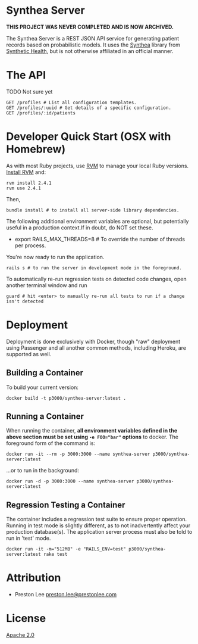 # Synthea Server

**THIS PROJECT WAS NEVER COMPLETED AND IS NOW ARCHIVED.**

The Synthea Server is a REST JSON API service for generating patient records based on probabilistic models. It uses the [Synthea](https://github.com/synthetichealth/synthea) library from [Synthetic Health](https://github.com/synthetichealth), but is not otherwise affiliated in an official manner.

# The API

TODO Not sure yet

	GET	/profiles # List all configuration templates.
	GET	/profiles/:uuid # Get details of a specific configuration.
	GET	/profiles/:id/patients

# Developer Quick Start (OSX with Homebrew)

As with most Ruby projects, use [RVM](https://rvm.io) to manage your local Ruby versions. [Install RVM](https://rvm.io) and:

	rvm install 2.4.1
	rvm use 2.4.1

Then,

	bundle install # to install all server-side library dependencies.

The following additional environment variables are optional, but potentially useful in a production context.If in doubt, do NOT set these.

 * export RAILS_MAX_THREADS=8 # To override the number of threads per process.

You're now ready to run the application.

	rails s # to run the server in development mode in the foreground.

To automatically re-run regression tests on detected code changes, open another terminal window and run

	guard # hit <enter> to manually re-run all tests to run if a change isn't detected

# Deployment

Deployment is done exclusively with Docker, though "raw" deployment using Passenger and all another common methods, including Heroku, are supported as well.

## Building a Container

To build your current version:

	docker build -t p3000/synthea-server:latest .

## Running a Container

When running the container, **all environment variables defined in the above section must be set using `-e FOO="bar"` options** to docker. The foreground form of the command is:

	docker run -it --rm -p 3000:3000 --name synthea-server p3000/synthea-server:latest

...or to run in the background:

	docker run -d -p 3000:3000 --name synthea-server p3000/synthea-server:latest

## Regression Testing a Container

The container includes a regression test suite to ensure proper operation. Running in test mode is slightly different, as to not inadvertently affect your production database(s). The application server process must also be told to run in 'test' mode.

	docker run -it -m="512MB" -e "RAILS_ENV=test" p3000/synthea-server:latest rake test

# Attribution

* Preston Lee <preston.lee@prestonlee.com>

# License

[Apache 2.0](https://www.apache.org/licenses/LICENSE-2.0)
